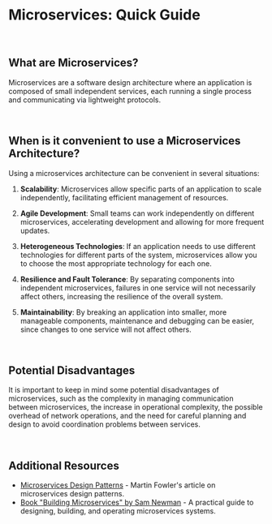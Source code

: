 # Microservices: Quick Guide

<br/>

## What are Microservices?

Microservices are a software design architecture where an application is composed of small independent services, each running a single process and communicating via lightweight protocols.

<br/>

## When is it convenient to use a Microservices Architecture?

Using a microservices architecture can be convenient in several situations:

1. **Scalability**: Microservices allow specific parts of an application to scale independently, facilitating efficient management of resources.

2. **Agile Development**: Small teams can work independently on different microservices, accelerating development and allowing for more frequent updates.

3. **Heterogeneous Technologies**: If an application needs to use different technologies for different parts of the system, microservices allow you to choose the most appropriate technology for each one.

4. **Resilience and Fault Tolerance**: By separating components into independent microservices, failures in one service will not necessarily affect others, increasing the resilience of the overall system.

5. **Maintainability**: By breaking an application into smaller, more manageable components, maintenance and debugging can be easier, since changes to one service will not affect others.

<br/>

## Potential Disadvantages

It is important to keep in mind some potential disadvantages of microservices, such as the complexity in managing communication between microservices, the increase in operational complexity, the possible overhead of network operations, and the need for careful planning and design to avoid coordination problems between services.

<br/>

## Additional Resources

- [Microservices Design Patterns](https://martinfowler.com/articles/microservices.html) - Martin Fowler's article on microservices design patterns.
- [Book "Building Microservices" by Sam Newman](https://samnewman.io/books/building_microservices/) - A practical guide to designing, building, and operating microservices systems.
